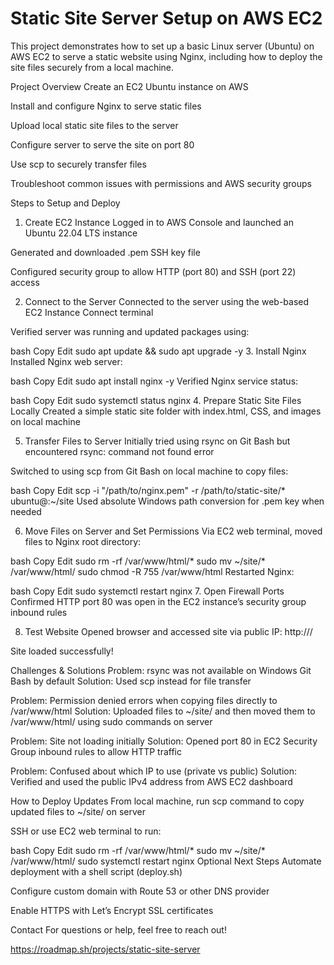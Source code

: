 # Static Site Server Setup on AWS EC2
This project demonstrates how to set up a basic Linux server (Ubuntu) on AWS EC2 to serve a static website using Nginx, including how to deploy the site files securely from a local machine.

Project Overview
Create an EC2 Ubuntu instance on AWS

Install and configure Nginx to serve static files

Upload local static site files to the server

Configure server to serve the site on port 80

Use scp to securely transfer files

Troubleshoot common issues with permissions and AWS security groups

Steps to Setup and Deploy
1. Create EC2 Instance
Logged in to AWS Console and launched an Ubuntu 22.04 LTS instance

Generated and downloaded .pem SSH key file

Configured security group to allow HTTP (port 80) and SSH (port 22) access

2. Connect to the Server
Connected to the server using the web-based EC2 Instance Connect terminal

Verified server was running and updated packages using:

bash
Copy
Edit
sudo apt update && sudo apt upgrade -y
3. Install Nginx
Installed Nginx web server:

bash
Copy
Edit
sudo apt install nginx -y
Verified Nginx service status:

bash
Copy
Edit
sudo systemctl status nginx
4. Prepare Static Site Files Locally
Created a simple static site folder with index.html, CSS, and images on local machine

5. Transfer Files to Server
Initially tried using rsync on Git Bash but encountered rsync: command not found error

Switched to using scp from Git Bash on local machine to copy files:

bash
Copy
Edit
scp -i "/path/to/nginx.pem" -r /path/to/static-site/* ubuntu@<public-ip>:~/site
Used absolute Windows path conversion for .pem key when needed

6. Move Files on Server and Set Permissions
Via EC2 web terminal, moved files to Nginx root directory:

bash
Copy
Edit
sudo rm -rf /var/www/html/*
sudo mv ~/site/* /var/www/html/
sudo chmod -R 755 /var/www/html
Restarted Nginx:

bash
Copy
Edit
sudo systemctl restart nginx
7. Open Firewall Ports
Confirmed HTTP port 80 was open in the EC2 instance’s security group inbound rules

8. Test Website
Opened browser and accessed site via public IP:
http://<public-ip>/

Site loaded successfully!

Challenges & Solutions
Problem: rsync was not available on Windows Git Bash by default
Solution: Used scp instead for file transfer

Problem: Permission denied errors when copying files directly to /var/www/html
Solution: Uploaded files to ~/site/ and then moved them to /var/www/html/ using sudo commands on server

Problem: Site not loading initially
Solution: Opened port 80 in EC2 Security Group inbound rules to allow HTTP traffic

Problem: Confused about which IP to use (private vs public)
Solution: Verified and used the public IPv4 address from AWS EC2 dashboard

How to Deploy Updates
From local machine, run scp command to copy updated files to ~/site/ on server

SSH or use EC2 web terminal to run:

bash
Copy
Edit
sudo rm -rf /var/www/html/*
sudo mv ~/site/* /var/www/html/
sudo systemctl restart nginx
Optional Next Steps
Automate deployment with a shell script (deploy.sh)

Configure custom domain with Route 53 or other DNS provider

Enable HTTPS with Let’s Encrypt SSL certificates

Contact
For questions or help, feel free to reach out!


https://roadmap.sh/projects/static-site-server
